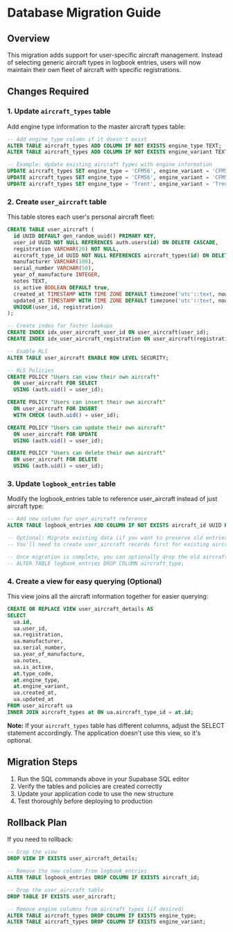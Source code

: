 # Database Migration Guide

## Overview
This migration adds support for user-specific aircraft management. Instead of selecting generic aircraft types in logbook entries, users will now maintain their own fleet of aircraft with specific registrations.

## Changes Required

### 1. Update `aircraft_types` table
Add engine type information to the master aircraft types table:

```sql
-- Add engine_type column if it doesn't exist
ALTER TABLE aircraft_types ADD COLUMN IF NOT EXISTS engine_type TEXT;
ALTER TABLE aircraft_types ADD COLUMN IF NOT EXISTS engine_variant TEXT;

-- Example: Update existing aircraft types with engine information
UPDATE aircraft_types SET engine_type = 'CFM56', engine_variant = 'CFM56-5B' WHERE type_code = 'A320';
UPDATE aircraft_types SET engine_type = 'CFM56', engine_variant = 'CFM56-7B' WHERE type_code = 'B737';
UPDATE aircraft_types SET engine_type = 'Trent', engine_variant = 'Trent 700' WHERE type_code = 'A330';
```

### 2. Create `user_aircraft` table
This table stores each user's personal aircraft fleet:

```sql
CREATE TABLE user_aircraft (
  id UUID DEFAULT gen_random_uuid() PRIMARY KEY,
  user_id UUID NOT NULL REFERENCES auth.users(id) ON DELETE CASCADE,
  registration VARCHAR(20) NOT NULL,
  aircraft_type_id UUID NOT NULL REFERENCES aircraft_types(id) ON DELETE RESTRICT,
  manufacturer VARCHAR(100),
  serial_number VARCHAR(50),
  year_of_manufacture INTEGER,
  notes TEXT,
  is_active BOOLEAN DEFAULT true,
  created_at TIMESTAMP WITH TIME ZONE DEFAULT timezone('utc'::text, now()) NOT NULL,
  updated_at TIMESTAMP WITH TIME ZONE DEFAULT timezone('utc'::text, now()) NOT NULL,
  UNIQUE(user_id, registration)
);

-- Create index for faster lookups
CREATE INDEX idx_user_aircraft_user_id ON user_aircraft(user_id);
CREATE INDEX idx_user_aircraft_registration ON user_aircraft(registration);

-- Enable RLS
ALTER TABLE user_aircraft ENABLE ROW LEVEL SECURITY;

-- RLS Policies
CREATE POLICY "Users can view their own aircraft"
  ON user_aircraft FOR SELECT
  USING (auth.uid() = user_id);

CREATE POLICY "Users can insert their own aircraft"
  ON user_aircraft FOR INSERT
  WITH CHECK (auth.uid() = user_id);

CREATE POLICY "Users can update their own aircraft"
  ON user_aircraft FOR UPDATE
  USING (auth.uid() = user_id);

CREATE POLICY "Users can delete their own aircraft"
  ON user_aircraft FOR DELETE
  USING (auth.uid() = user_id);
```

### 3. Update `logbook_entries` table
Modify the logbook_entries table to reference user_aircraft instead of just aircraft type:

```sql
-- Add new column for user_aircraft reference
ALTER TABLE logbook_entries ADD COLUMN IF NOT EXISTS aircraft_id UUID REFERENCES user_aircraft(id) ON DELETE RESTRICT;

-- Optional: Migrate existing data (if you want to preserve old entries)
-- You'll need to create user_aircraft records first for existing aircraft_type values

-- Once migration is complete, you can optionally drop the old aircraft_type column
-- ALTER TABLE logbook_entries DROP COLUMN aircraft_type;
```

### 4. Create a view for easy querying (Optional)
This view joins all the aircraft information together for easier querying:

```sql
CREATE OR REPLACE VIEW user_aircraft_details AS
SELECT
  ua.id,
  ua.user_id,
  ua.registration,
  ua.manufacturer,
  ua.serial_number,
  ua.year_of_manufacture,
  ua.notes,
  ua.is_active,
  at.type_code,
  at.engine_type,
  at.engine_variant,
  ua.created_at,
  ua.updated_at
FROM user_aircraft ua
INNER JOIN aircraft_types at ON ua.aircraft_type_id = at.id;
```

**Note:** If your `aircraft_types` table has different columns, adjust the SELECT statement accordingly. The application doesn't use this view, so it's optional.

## Migration Steps

1. Run the SQL commands above in your Supabase SQL editor
2. Verify the tables and policies are created correctly
3. Update your application code to use the new structure
4. Test thoroughly before deploying to production

## Rollback Plan

If you need to rollback:

```sql
-- Drop the view
DROP VIEW IF EXISTS user_aircraft_details;

-- Remove the new column from logbook_entries
ALTER TABLE logbook_entries DROP COLUMN IF EXISTS aircraft_id;

-- Drop the user_aircraft table
DROP TABLE IF EXISTS user_aircraft;

-- Remove engine columns from aircraft_types (if desired)
ALTER TABLE aircraft_types DROP COLUMN IF EXISTS engine_type;
ALTER TABLE aircraft_types DROP COLUMN IF EXISTS engine_variant;
```
